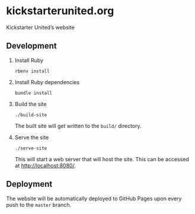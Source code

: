 # kickstarterunited.org

Kickstarter United’s website

## Development

1. Install Ruby

   ```
   rbenv install
   ```

1. Install Ruby dependencies

   ```
   bundle install
   ```

1. Build the site

   ```
   ./build-site
   ```

   The built site will get written to the `build/` directory.

1. Serve the site

   ```
   ./serve-site
   ```

   This will start a web server that will host the site. This can be accessed at <http://localhost:8080/>.

## Deployment

The website will be automatically deployed to GitHub Pages upon every push to the `master` branch.
